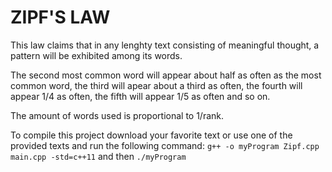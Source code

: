# ZIPF'S LAW #

This law claims that in any lenghty text consisting of meaningful thought, a pattern will be exhibited among its words. 

The second most common word will appear about half as often as the most common word, the third will apear about a third as often, the fourth will appear 1/4 as often, the fifth will appear 1/5 as often and so on.


The amount of words used is proportional to 1/rank.


To compile this project download your favorite text or use one of the provided texts and run the following command: `g++ -o myProgram Zipf.cpp main.cpp -std=c++11` and then `./myProgram`
